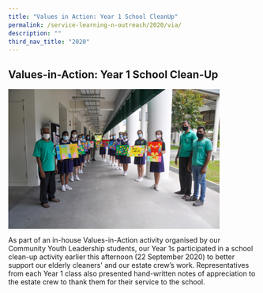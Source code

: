```yaml
---
title: "Values in Action: Year 1 School CleanUp"
permalink: /service-learning-n-outreach/2020/via/
description: ""
third_nav_title: "2020"
---
```

## Values-in-Action: Year 1 School Clean-Up

<img src="/images/via.jpg" align=left style="width:85%">
<br clear=left>

As part of an in-house Values-in-Action activity organised by our Community Youth Leadership students, our Year 1s participated in a school clean-up activity earlier this afternoon (22 September 2020) to better support our elderly cleaners' and our estate crew’s work. Representatives from each Year 1 class also presented hand-written notes of appreciation to the estate crew to thank them for their service to the school.


